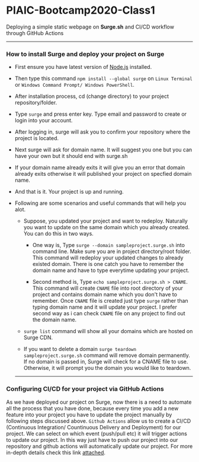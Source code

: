 # PIAIC-Bootcamp2020-Class1

Deploying a simple static webpage on **Surge.sh** and CI/CD workflow through GitHub Actions

---

### How to install Surge and deploy your project on Surge

- First ensure you have latest version of [Node.js](https://nodejs.org/en/) installed.

- Then type this command `npm install --global surge` on `Linux Terminal` or `Windows Command Prompt/ Windows PowerShell`.

- After installation process, cd (change directory) to your project repository/folder.

- Type `surge` and press enter key. Type email and password to create or login into your account.

- After logging in, surge will ask you to confirm your repository where the project is located.

- Next surge will ask for domain name. It will suggest you one but you can have your own but it should end with surge.sh

- If your domain name already exits it will give you an error that domain already exits otherwise it will published your project on specfied domain name.

- And that is it. Your project is up and running.

- Following are some scenarios and useful commands that will help you alot.

  - Suppose, you updated your project and want to redeploy. Naturally you want to update on the same domain which you already created. You can do this in two ways.

    - One way is, Type `surge --domain sampleproject.surge.sh` into command line. Make sure you are in project directory/root folder. This command will redeploy your updated changes to already existed domain. There is one catch you have to remember the domain name and have to type everytime updating your project.

    - Second method is, Type `echo sampleproject.surge.sh > CNAME`. This command will create `CNAME` file into root directory of your project and contains domain name which you don't have to remember. Once `CNAME` file is created just type `surge` rather than typing domain name and it will update your project. I prefer second way as i can check `CNAME` file on any project to find out the domain name.

  - `surge list` command will show all your domains which are hosted on Surge CDN.

  - If you want to delete a domain `surge teardown sampleproject.surge.sh` command will remove domain permanently. If no domain is passed in, Surge will check for a CNAME file to use. Otherwise, it will prompt you the domain you would like to teardown.
  
  
  ---
  
### Configuring CI/CD for your project via GitHub Actions

As we have deployed our project on Surge, now there is a need to automate all the process that you have done, because every time you add a new feature into your project you have to update the project manually by following steps discussed above. `Github Actions` allow us to create a CI/CD (Continuous Integration/ Countinuous Delivery and Deployment) for our project. We can select on which event (push/pull etc) it will trigger actions to update our project. In this way just have to push our project into our repository and github actions will automatically update our project. For more in-depth details check this link [attached](https://github.com/features/actions).
